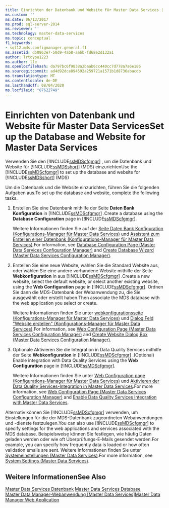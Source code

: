 ```yaml
---
title: Einrichten der Datenbank und Website für Master Data Services | Microsoft-Dokumentation
ms.custom: ''
ms.date: 06/13/2017
ms.prod: sql-server-2014
ms.reviewer: ''
ms.technology: master-data-services
ms.topic: conceptual
f1_keywords:
- sql12.mds.configmanager.general.f1
ms.assetid: d50863e7-50d9-4ab8-aabb-fd68e2d132a1
author: lrtoyou1223
ms.author: lle
ms.openlocfilehash: da797bc6f9838a2baab6cc440cc7d778a7a6e186
ms.sourcegitcommit: ad4d92dce894592a259721a1571b1d8736abacdb
ms.translationtype: MT
ms.contentlocale: de-DE
ms.lasthandoff: 08/04/2020
ms.locfileid: "87622749"
---
```

# <a name="set-up-the-database-and-website-for-master-data-services"></a><span data-ttu-id="ecf15-102">Einrichten von Datenbank und Website für Master Data Services</span><span class="sxs-lookup"><span data-stu-id="ecf15-102">Set up the Database and Website for Master Data Services</span></span>
  <span data-ttu-id="ecf15-103">Verwenden Sie den [!INCLUDE[ssMDScfgmgr](../includes/ssmdscfgmgr-md.md)] , um die Datenbank und Website für [!INCLUDE[ssMDSshort](../includes/ssmdsshort-md.md)] (MDS) einzurichten</span><span class="sxs-lookup"><span data-stu-id="ecf15-103">Use the [!INCLUDE[ssMDScfgmgr](../includes/ssmdscfgmgr-md.md)] to set up the database and website for [!INCLUDE[ssMDSshort](../includes/ssmdsshort-md.md)] (MDS)</span></span>  
  
 <span data-ttu-id="ecf15-104">Um die Datenbank und die Website einzurichten, führen Sie die folgenden Aufgaben aus.</span><span class="sxs-lookup"><span data-stu-id="ecf15-104">To set up the database and website, complete the following tasks.</span></span>  
  
1.  <span data-ttu-id="ecf15-105">Erstellen Sie eine Datenbank mithilfe der Seite **Daten Bank Konfiguration** in [!INCLUDE[ssMDScfgmgr](../includes/ssmdscfgmgr-md.md)] .</span><span class="sxs-lookup"><span data-stu-id="ecf15-105">Create a database using the **Database Configuration** page in [!INCLUDE[ssMDScfgmgr](../includes/ssmdscfgmgr-md.md)].</span></span>  
  
     <span data-ttu-id="ecf15-106">Weitere Informationen finden Sie auf der [Seite Daten Bank Konfiguration &#40;Konfigurations-Manager für Master Data Services&#41;](../../2014/master-data-services/database-configuration-page-master-data-services-configuration-manager.md) und [Assistent zum Erstellen einer Datenbank &#40;Konfigurations-Manager für Master Data Services&#41;](../../2014/master-data-services/create-database-wizard-master-data-services-configuration-manager.md).</span><span class="sxs-lookup"><span data-stu-id="ecf15-106">For information, see [Database Configuration Page &#40;Master Data Services Configuration Manager&#41;](../../2014/master-data-services/database-configuration-page-master-data-services-configuration-manager.md) and [Create Database Wizard &#40;Master Data Services Configuration Manager&#41;](../../2014/master-data-services/create-database-wizard-master-data-services-configuration-manager.md).</span></span>  
  
2.  <span data-ttu-id="ecf15-107">Erstellen Sie eine neue Website, wählen Sie die Standard Website aus, oder wählen Sie eine andere vorhandene Website mithilfe der Seite **Webkonfiguration** in aus [!INCLUDE[ssMDScfgmgr](../includes/ssmdscfgmgr-md.md)] .</span><span class="sxs-lookup"><span data-stu-id="ecf15-107">Create a new website, select the default website, or select another existing website, using the **Web Configuration** page in [!INCLUDE[ssMDScfgmgr](../includes/ssmdscfgmgr-md.md)].</span></span> <span data-ttu-id="ecf15-108">Ordnen Sie dann die MDS-Datenbank der Webanwendung zu, die Sie ausgewählt oder erstellt haben.</span><span class="sxs-lookup"><span data-stu-id="ecf15-108">Then associate the MDS database with the web application you select or create.</span></span>  
  
     <span data-ttu-id="ecf15-109">Weitere Informationen finden Sie unter [webkonfigurationsseite &#40;Konfigurations-Manager für Master Data Services&#41;](../../2014/master-data-services/web-configuration-page-master-data-services-configuration-manager.md) und [Dialog Feld "Website erstellen" &#40;Konfigurations-Manager für Master Data Services&#41;](../../2014/master-data-services/create-website-dialog-box-master-data-services-configuration-manager.md).</span><span class="sxs-lookup"><span data-stu-id="ecf15-109">For information, see [Web Configuration Page &#40;Master Data Services Configuration Manager&#41;](../../2014/master-data-services/web-configuration-page-master-data-services-configuration-manager.md) and [Create Website Dialog Box &#40;Master Data Services Configuration Manager&#41;](../../2014/master-data-services/create-website-dialog-box-master-data-services-configuration-manager.md).</span></span>  
  
3.  <span data-ttu-id="ecf15-110">Optionale Aktivieren Sie die Integration in Data Quality Services mithilfe der Seite **Webkonfiguration** in [!INCLUDE[ssMDScfgmgr](../includes/ssmdscfgmgr-md.md)] .</span><span class="sxs-lookup"><span data-stu-id="ecf15-110">(Optional) Enable integration with Data Quality Services using the **Web Configuration** page in [!INCLUDE[ssMDScfgmgr](../includes/ssmdscfgmgr-md.md)].</span></span>  
  
     <span data-ttu-id="ecf15-111">Weitere Informationen finden Sie unter [Web Configuration page &#40;Konfigurations-Manager für Master Data Services&#41;](../../2014/master-data-services/web-configuration-page-master-data-services-configuration-manager.md) und [Aktivieren der Data Quality Services-Integration in Master Data Services](install-windows/enable-data-quality-services-integration-with-master-data-services.md).</span><span class="sxs-lookup"><span data-stu-id="ecf15-111">For more information, see [Web Configuration Page &#40;Master Data Services Configuration Manager&#41;](../../2014/master-data-services/web-configuration-page-master-data-services-configuration-manager.md) and [Enable Data Quality Services Integration with Master Data Services](install-windows/enable-data-quality-services-integration-with-master-data-services.md).</span></span>  
  
 <span data-ttu-id="ecf15-112">Alternativ können Sie [!INCLUDE[ssMDScfgmgr](../includes/ssmdscfgmgr-md.md)] verwenden, um Einstellungen für die der MDS-Datenbank zugeordneten Webanwendungen und -dienste festzulegen.</span><span class="sxs-lookup"><span data-stu-id="ecf15-112">You can also use [!INCLUDE[ssMDScfgmgr](../includes/ssmdscfgmgr-md.md)] to specify settings for the web applications and services associated with the MDS database.</span></span> <span data-ttu-id="ecf15-113">Beispielsweise können Sie festlegen, wie häufig Daten geladen werden oder wie oft Überprüfungs-E-Mails gesendet werden.</span><span class="sxs-lookup"><span data-stu-id="ecf15-113">For example, you can specify how frequently data is loaded or how often validation emails are sent.</span></span> <span data-ttu-id="ecf15-114">Weitere Informationen finden Sie unter [Systemeinstellungen &#40;Master Data Services&#41;](../../2014/master-data-services/system-settings-master-data-services.md).</span><span class="sxs-lookup"><span data-stu-id="ecf15-114">For more information, see [System Settings &#40;Master Data Services&#41;](../../2014/master-data-services/system-settings-master-data-services.md).</span></span>  
  
## <a name="see-also"></a><span data-ttu-id="ecf15-115">Weitere Informationen</span><span class="sxs-lookup"><span data-stu-id="ecf15-115">See Also</span></span>  
 <span data-ttu-id="ecf15-116">[Master Data Services Datenbank](../../2014/master-data-services/master-data-services-database.md) </span><span class="sxs-lookup"><span data-stu-id="ecf15-116">[Master Data Services Database](../../2014/master-data-services/master-data-services-database.md) </span></span>  
 <span data-ttu-id="ecf15-117">[Master Data Manager-Webanwendung [Master Data Services]](../../2014/master-data-services/master-data-manager-web-application.md)</span><span class="sxs-lookup"><span data-stu-id="ecf15-117">[Master Data Manager Web Application](../../2014/master-data-services/master-data-manager-web-application.md)</span></span>  
  
  
